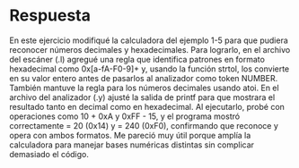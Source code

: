 # Respuesta
En este ejercicio modifiqué la calculadora del ejemplo 1-5 para que pudiera reconocer números decimales y hexadecimales. Para lograrlo, en el archivo del escáner (.l) agregué una regla que identifica patrones en formato hexadecimal como 0x[a-fA-F0-9]+ y, usando la función strtol, los convierte en su valor entero antes de pasarlos al analizador como token NUMBER. También mantuve la regla para los números decimales usando atoi. En el archivo del analizador (.y) ajusté la salida de printf para que mostrara el resultado tanto en decimal como en hexadecimal. Al ejecutarlo, probé con operaciones como 10 + 0xA y 0xFF - 15, y el programa mostró correctamente = 20 (0x14) y = 240 (0xF0), confirmando que reconoce y opera con ambos formatos. Me pareció muy útil porque amplía la calculadora para manejar bases numéricas distintas sin complicar demasiado el código.

